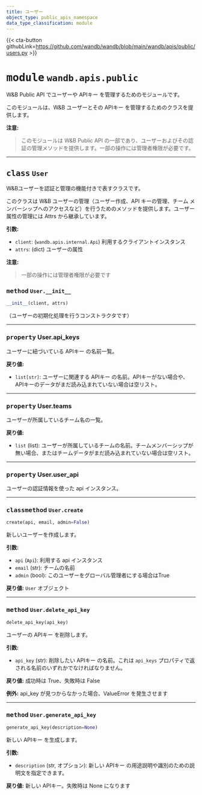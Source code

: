 ```yaml
---
title: ユーザー
object_type: public_apis_namespace
data_type_classification: module
---
```


{{< cta-button githubLink=https://github.com/wandb/wandb/blob/main/wandb/apis/public/users.py >}}




# <kbd>module</kbd> `wandb.apis.public`
W&B Public API でユーザーや APIキー を管理するためのモジュールです。

このモジュールは、W&B ユーザーとその APIキー を管理するためのクラスを提供します。



**注意:**

> このモジュールは W&B Public API の一部であり、ユーザーおよびその認証の管理メソッドを提供します。一部の操作には管理者権限が必要です。



---

## <kbd>class</kbd> `User`
W&Bユーザーを認証と管理の機能付きで表すクラスです。

このクラスは W&B ユーザーの管理（ユーザー作成、API キーの管理、チーム メンバーシップへのアクセスなど）を行うためのメソッドを提供します。ユーザー属性の管理には Attrs から継承しています。



**引数:**
 
 - `client`:  (`wandb.apis.internal.Api`) 利用するクライアントインスタンス
 - `attrs`:  (dict) ユーザーの属性



**注意:**

> 一部の操作には管理者権限が必要です

### <kbd>method</kbd> `User.__init__`

```python
__init__(client, attrs)
```
（ユーザーの初期化処理を行うコンストラクタです）





---

### <kbd>property</kbd> User.api_keys

ユーザーに紐づいている APIキー の名前一覧。



**戻り値:**
 
 - `list[str]`:  ユーザーに関連する APIキー の名前。APIキーがない場合や、APIキーのデータがまだ読み込まれていない場合は空リスト。 

---

### <kbd>property</kbd> User.teams

ユーザーが所属しているチーム名の一覧。



**戻り値:**
 
 - `list` (list):  ユーザーが所属しているチームの名前。チームメンバーシップが無い場合、またはチームデータがまだ読み込まれていない場合は空リスト。 

---

### <kbd>property</kbd> User.user_api

ユーザーの認証情報を使った api インスタンス。



---

### <kbd>classmethod</kbd> `User.create`

```python
create(api, email, admin=False)
```

新しいユーザーを作成します。



**引数:**
 
 - `api` (`Api`):  利用する api インスタンス
 - `email` (str):  チームの名前
 - `admin` (bool):  このユーザーをグローバル管理者にする場合はTrue



**戻り値:**
 `User` オブジェクト

---

### <kbd>method</kbd> `User.delete_api_key`

```python
delete_api_key(api_key)
```

ユーザーの APIキー を削除します。



**引数:**
 
 - `api_key` (str):  削除したい APIキー の名前。これは `api_keys` プロパティで返される名前のいずれかでなければなりません。



**戻り値:**
 成功時は True、失敗時は False



**例外:**
 api_key が見つからなかった場合、ValueError を発生させます

---

### <kbd>method</kbd> `User.generate_api_key`

```python
generate_api_key(description=None)
```

新しい APIキー を生成します。



**引数:**
 
 - `description` (str, オプション):  新しい APIキー の用途説明や識別のための説明文を指定できます。



**戻り値:**
 新しい APIキー。失敗時は None になります